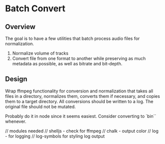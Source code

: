 # Batch Convert

## Overview

The goal is to have a few utilities that batch process audio files for normalization.

1. Normalize volume of tracks
2. Convert file from one format to another while preserving as much metadata as possible, as well as bitrate and bit-depth.

## Design

Wrap ffmpeg functionality for conversion and normalization that takes all files in a directory, normalizes them, converts them if necessary, and copies them to
a target directory. All conversions should be written to a log. The original file should not be mutated.

Probably do it in node since it seems easiest. Consider converting to `bin`` whenever.


// modules needed
  // shelljs - check for ffmpeg
  // chalk - output color
  // log - for logging
  // log-symbols for styling log output

